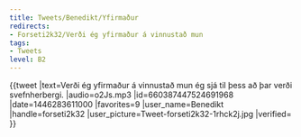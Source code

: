 ```yaml
---
title: Tweets/Benedikt/Yfirmaður
redirects:
- Forseti2k32/Verði ég yfirmaður á vinnustað mun
tags:
- Tweets
level: B2
---
```


{{tweet
|text=Verði ég yfirmaður á vinnustað mun ég sjá til þess að þar verði svefnherbergi.
|audio=o2Js.mp3
|id=660387447524691968
|date=1446283611000
|favorites=9
|user_name=Benedikt
|handle=forseti2k32
|user_picture=Tweet-forseti2k32-1rhck2j.jpg
|verified=
}}

